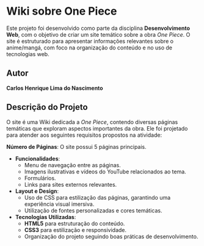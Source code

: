 # Wiki sobre One Piece

Este projeto foi desenvolvido como parte da disciplina **Desenvolvimento Web**, com o objetivo de criar um site temático sobre a obra *One Piece*. O site é estruturado para apresentar informações relevantes sobre o anime/mangá, com foco na organização do conteúdo e no uso de tecnologias web.

## Autor

**Carlos Henrique Lima do Nascimento**

## Descrição do Projeto

O site é uma Wiki dedicada a *One Piece*, contendo diversas páginas temáticas que exploram aspectos importantes da obra. Ele foi projetado para atender aos seguintes requisitos propostos na atividade:

**Número de Páginas**: O site possui 5 páginas principais.
- **Funcionalidades**:
  - Menu de navegação entre as páginas.
  - Imagens ilustrativas e vídeos do YouTube relacionados ao tema.
  - Formulários.
  - Links para sites externos relevantes.
- **Layout e Design**:
  - Uso de CSS para estilização das páginas, garantindo uma experiência visual imersiva.
  - Utilização de fontes personalizadas e cores temáticas.
- **Tecnologias Utilizadas**:
  - **HTML5** para estruturação do conteúdo.
  - **CSS3** para estilização e responsividade.
  - Organização do projeto seguindo boas práticas de desenvolvimento.
